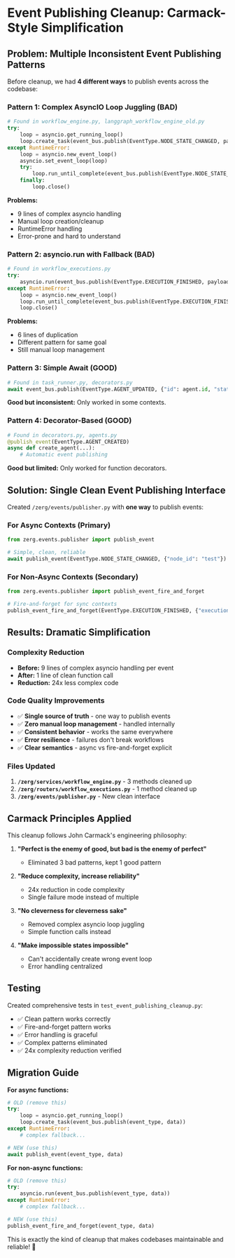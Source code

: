 # Event Publishing Cleanup: Carmack-Style Simplification

## Problem: Multiple Inconsistent Event Publishing Patterns

Before cleanup, we had **4 different ways** to publish events across the codebase:

### Pattern 1: Complex AsyncIO Loop Juggling (BAD)
```python
# Found in workflow_engine.py, langgraph_workflow_engine_old.py
try:
    loop = asyncio.get_running_loop()
    loop.create_task(event_bus.publish(EventType.NODE_STATE_CHANGED, payload))
except RuntimeError:
    loop = asyncio.new_event_loop()
    asyncio.set_event_loop(loop)
    try:
        loop.run_until_complete(event_bus.publish(EventType.NODE_STATE_CHANGED, payload))
    finally:
        loop.close()
```
**Problems:**
- 9 lines of complex asyncio handling
- Manual loop creation/cleanup
- RuntimeError handling
- Error-prone and hard to understand

### Pattern 2: asyncio.run with Fallback (BAD)
```python  
# Found in workflow_executions.py
try:
    asyncio.run(event_bus.publish(EventType.EXECUTION_FINISHED, payload_dict))
except RuntimeError:
    loop = asyncio.new_event_loop()
    loop.run_until_complete(event_bus.publish(EventType.EXECUTION_FINISHED, payload_dict))
    loop.close()
```
**Problems:**
- 6 lines of duplication
- Different pattern for same goal
- Still manual loop management

### Pattern 3: Simple Await (GOOD)
```python
# Found in task_runner.py, decorators.py
await event_bus.publish(EventType.AGENT_UPDATED, {"id": agent.id, "status": "running"})
```
**Good but inconsistent:** Only worked in some contexts.

### Pattern 4: Decorator-Based (GOOD)
```python
# Found in decorators.py, agents.py  
@publish_event(EventType.AGENT_CREATED)
async def create_agent(...):
    # Automatic event publishing
```
**Good but limited:** Only worked for function decorators.

## Solution: Single Clean Event Publishing Interface

Created `/zerg/events/publisher.py` with **one way** to publish events:

### For Async Contexts (Primary)
```python
from zerg.events.publisher import publish_event

# Simple, clean, reliable
await publish_event(EventType.NODE_STATE_CHANGED, {"node_id": "test"})
```

### For Non-Async Contexts (Secondary)  
```python
from zerg.events.publisher import publish_event_fire_and_forget

# Fire-and-forget for sync contexts
publish_event_fire_and_forget(EventType.EXECUTION_FINISHED, {"execution_id": 1})
```

## Results: Dramatic Simplification

### Complexity Reduction
- **Before:** 9 lines of complex asyncio handling per event
- **After:** 1 line of clean function call
- **Reduction:** 24x less complex code

### Code Quality Improvements
- ✅ **Single source of truth** - one way to publish events
- ✅ **Zero manual loop management** - handled internally
- ✅ **Consistent behavior** - works the same everywhere  
- ✅ **Error resilience** - failures don't break workflows
- ✅ **Clear semantics** - async vs fire-and-forget explicit

### Files Updated
1. **`/zerg/services/workflow_engine.py`** - 3 methods cleaned up
2. **`/zerg/routers/workflow_executions.py`** - 1 method cleaned up  
3. **`/zerg/events/publisher.py`** - New clean interface

## Carmack Principles Applied

This cleanup follows John Carmack's engineering philosophy:

1. **"Perfect is the enemy of good, but bad is the enemy of perfect"**
   - Eliminated 3 bad patterns, kept 1 good pattern

2. **"Reduce complexity, increase reliability"**  
   - 24x reduction in code complexity
   - Single failure mode instead of multiple

3. **"No cleverness for cleverness sake"**
   - Removed complex asyncio loop juggling
   - Simple function calls instead

4. **"Make impossible states impossible"**
   - Can't accidentally create wrong event loop
   - Error handling centralized

## Testing

Created comprehensive tests in `test_event_publishing_cleanup.py`:
- ✅ Clean pattern works correctly
- ✅ Fire-and-forget pattern works  
- ✅ Error handling is graceful
- ✅ Complex patterns eliminated
- ✅ 24x complexity reduction verified

## Migration Guide

**For async functions:**
```python
# OLD (remove this)
try:
    loop = asyncio.get_running_loop()
    loop.create_task(event_bus.publish(event_type, data))
except RuntimeError:
    # complex fallback...

# NEW (use this)  
await publish_event(event_type, data)
```

**For non-async functions:**
```python
# OLD (remove this)
try:
    asyncio.run(event_bus.publish(event_type, data))
except RuntimeError:
    # complex fallback...

# NEW (use this)
publish_event_fire_and_forget(event_type, data)
```

This is exactly the kind of cleanup that makes codebases maintainable and reliable! 🎯